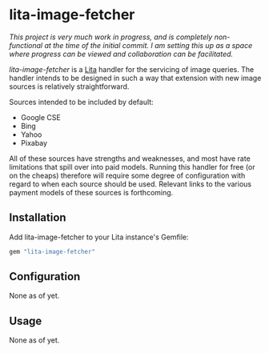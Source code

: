 # lita-image-fetcher

*This project is very much work in progress, and is completely non-functional at the time of the initial commit.  I am setting this up as a space where progress can be viewed and collaboration can be facilitated.*

*lita-image-fetcher* is a [Lita](https://github.com/litaio/lita) handler for the servicing of image queries.  The handler intends to be designed in such a way that extension with new image sources is relatively straightforward.  

Sources intended to be included by default:
* Google CSE
* Bing
* Yahoo
* Pixabay

All of these sources have strengths and weaknesses, and most have rate limitations that spill over into paid models.  Running this handler for free (or on the cheaps) therefore will require some degree of configuration with regard to when each source should be used.  Relevant links to the various payment models of these sources is forthcoming. 

## Installation

Add lita-image-fetcher to your Lita instance's Gemfile:

``` ruby
gem "lita-image-fetcher"
```

## Configuration

None as of yet.

## Usage

None as of yet.
